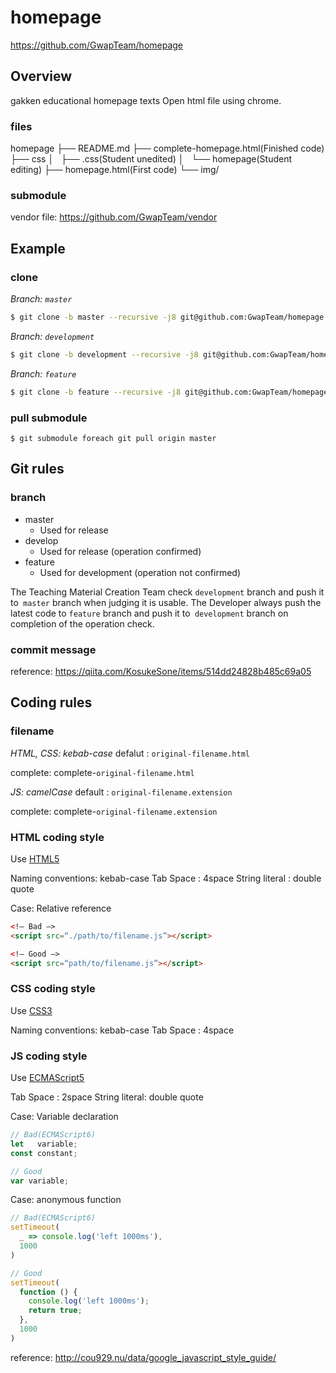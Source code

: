 # homepage
https://github.com/GwapTeam/homepage

## Overview
gakken educational homepage texts
Open html file using chrome.

### files
homepage
├── README.md
├── complete-homepage.html(Finished code)
├── css
│   ├── .css(Student unedited)
│   └── homepage(Student editing)
├── homepage.html(First code)
└── img/


### submodule
vendor file: https://github.com/GwapTeam/vendor

## Example
### clone
_Branch: `master`_
```bash
$ git clone -b master --recursive -j8 git@github.com:GwapTeam/homepage.git
```

_Branch: `development`_
```bash
$ git clone -b development --recursive -j8 git@github.com:GwapTeam/homepage.git
```

_Branch: `feature`_
```bash
$ git clone -b feature --recursive -j8 git@github.com:GwapTeam/homepage.git
```

### pull submodule
```
$ git submodule foreach git pull origin master
```

<!-- Common Items -->

## Git rules

### branch
* master
    - Used for release
* develop
    - Used for release (operation confirmed)
* feature
    - Used for development (operation not confirmed)

The Teaching Material Creation Team check `development` branch and push it to` master` branch when judging it is usable.
The Developer always push the latest code to `feature` branch and push it to` development` branch on completion of the operation check.

### commit message
reference: https://qiita.com/KosukeSone/items/514dd24828b485c69a05

## Coding rules

### filename
_HTML, CSS: kebab-case_
defalut : `original-filename.html`

complete: complete-`original-filename.html`

_JS: camelCase_
default : `original-filename.extension`

complete: complete-`original-filename.extension`

### HTML coding style

Use [HTML5](https://www.w3.org/TR/html5/)

Naming conventions: kebab-case
Tab Space         : 4space
String literal    : double quote

Case: Relative reference
```html
<!— Bad —>
<script src=“./path/to/filename.js”></script>

<!— Good —>
<script src=“path/to/filename.js”></script>
```

### CSS coding style

Use [CSS3](https://developer.mozilla.org/ja/docs/Web/CSS/CSS3)

Naming conventions: kebab-case
Tab Space         : 4space

### JS coding style

Use [ECMAScript5](https://www.ecma-international.org/ecma-262/6.0/)

Tab Space     : 2space
String literal: double quote

Case: Variable declaration
```javascript
// Bad(ECMAScript6)
let   variable;
const constant;

// Good
var variable;
```

Case: anonymous function
```javascript
// Bad(ECMAScript6)
setTimeout(
  _ => console.log('left 1000ms'),
  1000
)

// Good
setTimeout(
  function () {
    console.log('left 1000ms');
    return true;
  },
  1000
)
```

reference: http://cou929.nu/data/google_javascript_style_guide/

